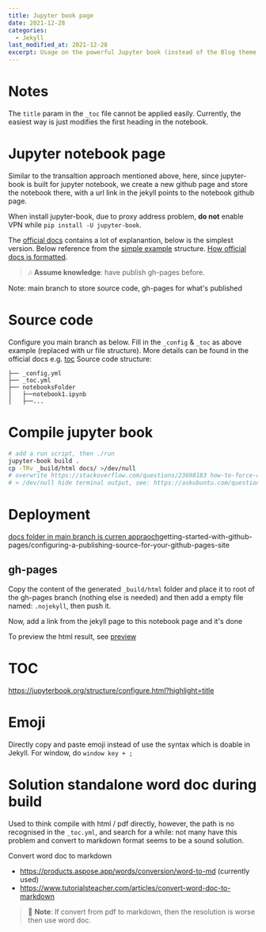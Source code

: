 ```yaml
---
title: Jupyter book page
date: 2021-12-28
categories:
  - Jekyll
last_modified_at: 2021-12-28
excerpt: Usage on the powerful Jupyter book (instead of the Blog theme - Jekyll)
---
```


# Notes

The ``title`` param in the ``_toc`` file cannot be applied easily. Currently, the easiest way is just modifies the first heading in the notebook.

# Jupyter notebook page

Similar to the transaltion approach mentioned above, here, since jupyter-book is built for jupyter notebook, we create a new github page and store the notebook there, with a url link in the jekyll points to the notebook github page.

When install jupyter-book, due to proxy address problem, **do not** enable VPN while ``pip install -U jupyter-book``.

The [official docs](https://jupyterbook.org/start/your-first-book.html) contains a lot of explanantion, below is the simplest version.
Below reference from the [simple example](https://github.com/executablebooks/quantecon-mini-example/tree/master/mini_book) structure. [How official docs is formatted](https://github.com/executablebooks/jupyter-book/blob/master/docs/_toc.yml).

> :notes: **Assume knowledge**: have publish gh-pages before.

Note: main branch to store source code, gh-pages for what's published

# Source code

Configure you main branch as below.
Fill in the ``_config`` & ``_toc`` as above example (replaced with ur file structure).
More details can be found in the official docs e.g. [toc](https://jupyterbook.org/customize/toc.html)
Source code structure:
```
├── _config.yml
├── _toc.yml
├── notebooksFolder
│   ├──notebook1.ipynb
│   ├──...
```
# Compile jupyter book

```bash
# add a run script, then ./run
jupyter-book build .
cp -TRv _build/html docs/ >/dev/null 
# overwrite https://stackoverflow.com/questions/23698183 how-to-force-cp-to-overwrite-directory-instead-of-creating-another-one-inside
# > /dev/null hide terminal output, see: https://askubuntu.com/questions/98377/how-to-hide-terminal-output-when-executing-a-command
```

# Deployment

[docs folder in main branch is curren appraoch](https://docs.github.com/en/pages/)getting-started-with-github-pages/configuring-a-publishing-source-for-your-github-pages-site

## gh-pages 

Copy the content of the generated ``_build/html`` folder and place it to root of the gh-pages branch (nothing else is needed) and then add a empty file named: ``.nojekyll``, then push it.

Now, add a link from the jekyll page to this notebook page and it's done

To preview the html result, see [preview](https://jupyterbook.org/start/build.html)

# TOC

https://jupyterbook.org/structure/configure.html?highlight=title

# Emoji

Directly copy and paste emoji instead of use the syntax which is doable in Jekyll.
For window, do ``window key + ;``

# Solution standalone word doc during build

Used to think compile with html / pdf directly, however, the path is no recognised in the ``_toc.yml``, and search for a while: not many have this problem and convert to markdown format seems to be a sound solution.

Convert word doc to markdown
- https://products.aspose.app/words/conversion/word-to-md (currently used)
- https://www.tutorialsteacher.com/articles/convert-word-doc-to-markdown

> :gem: **Note**: If convert from pdf to markdown, then the resolution is worse then use word doc.
